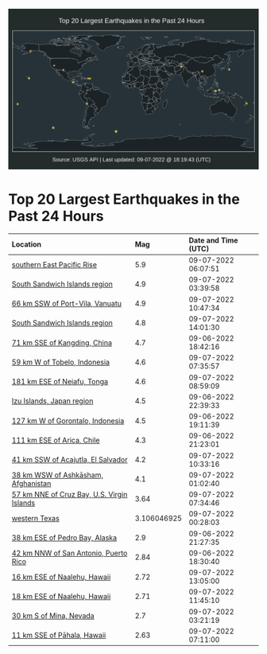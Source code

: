![Map](./map.png)

# Top 20 Largest Earthquakes in the Past 24 Hours

| Location | Mag | Date and Time (UTC) |
|:---|:---|:---|
| [southern East Pacific Rise](https://earthquake.usgs.gov/earthquakes/eventpage/us7000i5xu) | 5.9 | 09-07-2022 06:07:51 |
| [South Sandwich Islands region](https://earthquake.usgs.gov/earthquakes/eventpage/us7000i5wu) | 4.9 | 09-07-2022 03:39:58 |
| [66 km SSW of Port-Vila, Vanuatu](https://earthquake.usgs.gov/earthquakes/eventpage/us7000i5z0) | 4.9 | 09-07-2022 10:47:34 |
| [South Sandwich Islands region](https://earthquake.usgs.gov/earthquakes/eventpage/us7000i5zx) | 4.8 | 09-07-2022 14:01:30 |
| [71 km SSE of Kangding, China](https://earthquake.usgs.gov/earthquakes/eventpage/us7000i5sf) | 4.7 | 09-06-2022 18:42:16 |
| [59 km W of Tobelo, Indonesia](https://earthquake.usgs.gov/earthquakes/eventpage/us7000i5y8) | 4.6 | 09-07-2022 07:35:57 |
| [181 km ESE of Neiafu, Tonga](https://earthquake.usgs.gov/earthquakes/eventpage/us7000i5yk) | 4.6 | 09-07-2022 08:59:09 |
| [Izu Islands, Japan region](https://earthquake.usgs.gov/earthquakes/eventpage/us7000i5up) | 4.5 | 09-06-2022 22:39:33 |
| [127 km W of Gorontalo, Indonesia](https://earthquake.usgs.gov/earthquakes/eventpage/us7000i5st) | 4.5 | 09-06-2022 19:11:39 |
| [111 km ESE of Arica, Chile](https://earthquake.usgs.gov/earthquakes/eventpage/us7000i5u4) | 4.3 | 09-06-2022 21:23:01 |
| [41 km SSW of Acajutla, El Salvador](https://earthquake.usgs.gov/earthquakes/eventpage/us7000i5yy) | 4.2 | 09-07-2022 10:33:16 |
| [38 km WSW of Ashkāsham, Afghanistan](https://earthquake.usgs.gov/earthquakes/eventpage/us7000i5vz) | 4.1 | 09-07-2022 01:02:40 |
| [57 km NNE of Cruz Bay, U.S. Virgin Islands](https://earthquake.usgs.gov/earthquakes/eventpage/pr2022250000) | 3.64 | 09-07-2022 07:34:46 |
| [western Texas](https://earthquake.usgs.gov/earthquakes/eventpage/tx2022rmze) | 3.106046925 | 09-07-2022 00:28:03 |
| [38 km ESE of Pedro Bay, Alaska](https://earthquake.usgs.gov/earthquakes/eventpage/ak022bg5hdqq) | 2.9 | 09-06-2022 21:27:35 |
| [42 km NNW of San Antonio, Puerto Rico](https://earthquake.usgs.gov/earthquakes/eventpage/pr71370153) | 2.84 | 09-06-2022 18:30:40 |
| [16 km ESE of Naalehu, Hawaii](https://earthquake.usgs.gov/earthquakes/eventpage/hv73133522) | 2.72 | 09-07-2022 13:05:00 |
| [18 km ESE of Naalehu, Hawaii](https://earthquake.usgs.gov/earthquakes/eventpage/hv73133437) | 2.71 | 09-07-2022 11:45:10 |
| [30 km S of Mina, Nevada](https://earthquake.usgs.gov/earthquakes/eventpage/nn00846520) | 2.7 | 09-07-2022 03:21:19 |
| [11 km SSE of Pāhala, Hawaii](https://earthquake.usgs.gov/earthquakes/eventpage/hv73133242) | 2.63 | 09-07-2022 07:11:00 |
